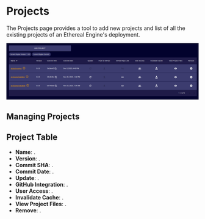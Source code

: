 # Projects
The Projects page provides a tool to add new projects and list of all the existing projects of an Ethereal Engine's deployment.

![](./images/projects.png)

## Managing Projects
## Project Table
- **Name**:  .
- **Version**: .
- **Commit SHA**: .
- **Commit Date**: .
- **Update**:  .
- **GitHub Integration**:  .
- **User Access**:  .
- **Invalidate Cache**:  .
- **View Project Files**:  .
- **Remove**:  .
